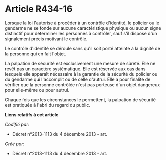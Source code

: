 # Article R434-16

Lorsque la loi l'autorise à procéder à un contrôle d'identité, le policier ou le gendarme ne se fonde sur aucune
caractéristique physique ou aucun signe distinctif pour déterminer les personnes à contrôler, sauf s'il dispose d'un
signalement précis motivant le contrôle.

Le contrôle d'identité se déroule sans qu'il soit porté atteinte à la dignité de la personne qui en fait l'objet.

La palpation de sécurité est exclusivement une mesure de sûreté. Elle ne revêt pas un caractère systématique. Elle est
réservée aux cas dans lesquels elle apparaît nécessaire à la garantie de la sécurité du policier ou du gendarme qui
l'accomplit ou de celle d'autrui. Elle a pour finalité de vérifier que la personne contrôlée n'est pas porteuse d'un objet
dangereux pour elle-même ou pour autrui.

Chaque fois que les circonstances le permettent, la palpation de sécurité est pratiquée à l'abri du regard du public.

**Liens relatifs à cet article**

_Codifié par_:

  - Décret n°2013-1113 du 4 décembre 2013 - art.

_Créé par_:

  - Décret n°2013-1113 du 4 décembre 2013 - art.
